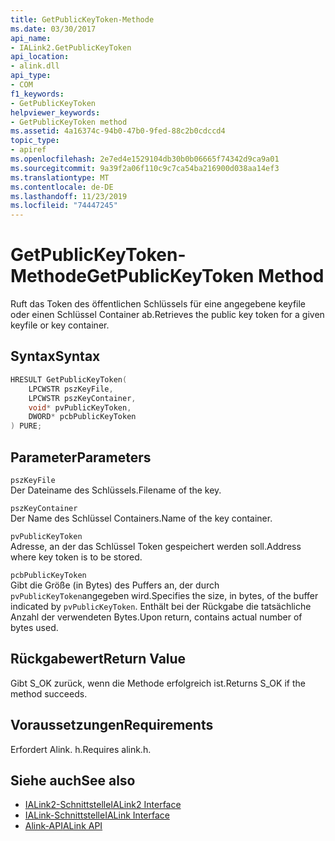 ```yaml
---
title: GetPublicKeyToken-Methode
ms.date: 03/30/2017
api_name:
- IALink2.GetPublicKeyToken
api_location:
- alink.dll
api_type:
- COM
f1_keywords:
- GetPublicKeyToken
helpviewer_keywords:
- GetPublicKeyToken method
ms.assetid: 4a16374c-94b0-47b0-9fed-88c2b0cdccd4
topic_type:
- apiref
ms.openlocfilehash: 2e7ed4e1529104db30b0b06665f74342d9ca9a01
ms.sourcegitcommit: 9a39f2a06f110c9c7ca54ba216900d038aa14ef3
ms.translationtype: MT
ms.contentlocale: de-DE
ms.lasthandoff: 11/23/2019
ms.locfileid: "74447245"
---
```

# <a name="getpublickeytoken-method"></a><span data-ttu-id="4cbab-102">GetPublicKeyToken-Methode</span><span class="sxs-lookup"><span data-stu-id="4cbab-102">GetPublicKeyToken Method</span></span>
<span data-ttu-id="4cbab-103">Ruft das Token des öffentlichen Schlüssels für eine angegebene keyfile oder einen Schlüssel Container ab.</span><span class="sxs-lookup"><span data-stu-id="4cbab-103">Retrieves the public key token for a given keyfile or key container.</span></span>  
  
## <a name="syntax"></a><span data-ttu-id="4cbab-104">Syntax</span><span class="sxs-lookup"><span data-stu-id="4cbab-104">Syntax</span></span>  
  
```cpp  
HRESULT GetPublicKeyToken(  
    LPCWSTR pszKeyFile,  
    LPCWSTR pszKeyContainer,  
    void* pvPublicKeyToken,  
    DWORD* pcbPublicKeyToken  
) PURE;  
```  
  
## <a name="parameters"></a><span data-ttu-id="4cbab-105">Parameter</span><span class="sxs-lookup"><span data-stu-id="4cbab-105">Parameters</span></span>  
 `pszKeyFile`  
 <span data-ttu-id="4cbab-106">Der Dateiname des Schlüssels.</span><span class="sxs-lookup"><span data-stu-id="4cbab-106">Filename of the key.</span></span>  
  
 `pszKeyContainer`  
 <span data-ttu-id="4cbab-107">Der Name des Schlüssel Containers.</span><span class="sxs-lookup"><span data-stu-id="4cbab-107">Name of the key container.</span></span>  
  
 `pvPublicKeyToken`  
 <span data-ttu-id="4cbab-108">Adresse, an der das Schlüssel Token gespeichert werden soll.</span><span class="sxs-lookup"><span data-stu-id="4cbab-108">Address where key token is to be stored.</span></span>  
  
 `pcbPublicKeyToken`  
 <span data-ttu-id="4cbab-109">Gibt die Größe (in Bytes) des Puffers an, der durch `pvPublicKeyToken`angegeben wird.</span><span class="sxs-lookup"><span data-stu-id="4cbab-109">Specifies the size, in bytes, of the buffer indicated by `pvPublicKeyToken`.</span></span> <span data-ttu-id="4cbab-110">Enthält bei der Rückgabe die tatsächliche Anzahl der verwendeten Bytes.</span><span class="sxs-lookup"><span data-stu-id="4cbab-110">Upon return, contains actual number of bytes used.</span></span>  
  
## <a name="return-value"></a><span data-ttu-id="4cbab-111">Rückgabewert</span><span class="sxs-lookup"><span data-stu-id="4cbab-111">Return Value</span></span>  
 <span data-ttu-id="4cbab-112">Gibt S_OK zurück, wenn die Methode erfolgreich ist.</span><span class="sxs-lookup"><span data-stu-id="4cbab-112">Returns S_OK if the method succeeds.</span></span>  
  
## <a name="requirements"></a><span data-ttu-id="4cbab-113">Voraussetzungen</span><span class="sxs-lookup"><span data-stu-id="4cbab-113">Requirements</span></span>  
 <span data-ttu-id="4cbab-114">Erfordert Alink. h.</span><span class="sxs-lookup"><span data-stu-id="4cbab-114">Requires alink.h.</span></span>  
  
## <a name="see-also"></a><span data-ttu-id="4cbab-115">Siehe auch</span><span class="sxs-lookup"><span data-stu-id="4cbab-115">See also</span></span>

- [<span data-ttu-id="4cbab-116">IALink2-Schnittstelle</span><span class="sxs-lookup"><span data-stu-id="4cbab-116">IALink2 Interface</span></span>](ialink2-interface.md)
- [<span data-ttu-id="4cbab-117">IALink-Schnittstelle</span><span class="sxs-lookup"><span data-stu-id="4cbab-117">IALink Interface</span></span>](ialink-interface.md)
- [<span data-ttu-id="4cbab-118">Alink-API</span><span class="sxs-lookup"><span data-stu-id="4cbab-118">ALink API</span></span>](index.md)
